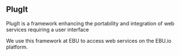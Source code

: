 ## PlugIt

PlugIt is a framework enhancing the portability and integration of web services requiring a user interface

We use this framework at EBU to access web services on the EBU.io platform.

